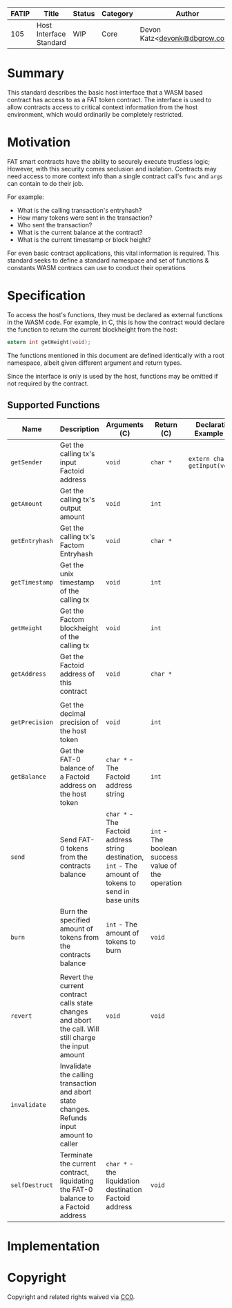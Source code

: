 | FATIP | Title                   | Status | Category | Author                            | Created   |
| ----- | ----------------------- | ------ | -------- | --------------------------------- | --------- |
| 105   | Host Interface Standard | WIP    | Core     | Devon Katz\<<devonk@dbgrow.com>\> | 9-17-2019 |



# Summary

This standard describes the basic host interface that a WASM based contract has access to as a FAT token contract. The interface is used to allow contracts access to critical context information from the host environment, which would ordinarily be completely restricted.

# Motivation

FAT smart contracts have the ability to securely execute trustless logic; However, with this security comes seclusion and isolation. Contracts may need access to more context info than a single contract call's `func` and `args` can contain to do their job. 

For example:

- What is the calling transaction's entryhash?
- How many tokens were sent in the transaction?
- Who sent the transaction?
- What is the current balance at the contract?
- What is the current timestamp or block height?

For even basic contract applications, this vital information is required. This standard seeks to define a standard namespace and set of functions & constants WASM contracs can use to conduct their operations



# Specification

To access the host's functions, they must be declared as external functions in the WASM code. For example, in C, this is how the contract would declare the function to return the current blockheight from the host:

```c
extern int getHeight(void);
```

The functions mentioned in this document are defined identically with a root namespace, albeit given different argument and return types.

Since the interface is only is used by the host, functions may be omitted if not required by the contract.



## Supported Functions

| Name           | Description                                                  | Arguments (C)                                                | Return (C)                                         | Declaration Example (C)             |
| -------------- | ------------------------------------------------------------ | ------------------------------------------------------------ | -------------------------------------------------- | ----------------------------------- |
| `getSender`    | Get the calling tx's input Factoid address                   | `void`                                                       | `char *`                                           | ```extern char * getInput(void);``` |
| `getAmount`    | Get the calling tx's output amount                           | `void`                                                       | `int`                                              |                                     |
| `getEntryhash` | Get the calling tx's Factom Entryhash                        | `void`                                                       | `char *`                                           |                                     |
| `getTimestamp` | Get the unix timestamp of the calling tx                     | `void`                                                       | `int`                                              |                                     |
| `getHeight`    | Get the Factom blockheight of the calling tx                 | `void`                                                       | `int`                                              |                                     |
| `getAddress`   | Get the Factoid address of this contract                     | `void`                                                       | `char *`                                           |                                     |
|                |                                                              |                                                              |                                                    |                                     |
| `getPrecision` | Get the decimal precision of the host token                  | `void`                                                       | `int`                                              |                                     |
| `getBalance`   | Get the FAT-0 balance of a Factoid address on the host token | `char *` - The Factoid address string                        | `int`                                              |                                     |
| `send`         | Send FAT-0 tokens from the contracts balance                 | `char *` - The Factoid address string destination, `int` - The amount of tokens to send in base units | `int` - The boolean success value of the operation |                                     |
| `burn`         | Burn the specified amount of tokens from the contracts balance | `int` - The amount of tokens to burn                         | `void`                                             |                                     |
|                |                                                              |                                                              |                                                    |                                     |
| `revert`       | Revert the current contract calls state changes and abort the call. Will still charge the input amount | `void`                                                       | `void`                                             |                                     |
| `invalidate`   | Invalidate the calling transaction and abort state changes. Refunds input amount to caller |                                                              |                                                    |                                     |
| `selfDestruct` | Terminate the current contract, liquidating the FAT-0 balance to a Factoid address | `char *` - the liquidation destination Factoid address       | `void`                                             |                                     |



# Implementation

# Copyright

Copyright and related rights waived via
[CC0](https://creativecommons.org/publicdomain/zero/1.0/).